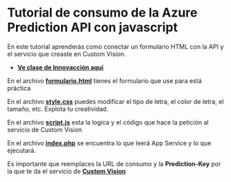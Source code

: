 # Tutorial de consumo de la Azure Prediction API con javascript

En este tutorial aprenderás como conectar un formulario HTML con la API y el servicio que creaste en Custom Vision.

 - **[Ve clase de Innovacción aquí](https://web.microsoftstream.com/video/f66412fb-b9f0-421e-8d56-809aebb25b35)**

En el archivo **[formulario.html](/formulario.html)** tienes el formulario que use para está práctica

En el archivo **[style.css](/style.css)** puedes modificar el tipo de letra, el color de letra, el tamaño, etc. Explota tu creatividad.

En el archivo **[script.js](/script.js)** esta la logica y el código que hace la petición al servicio de Custom Vision

En el archivo **[index.php](/index.php)** se encuentra lo que leerá App Service y lo que ejecutará.

Es importante que reemplaces la URL de consumo y la **Prediction-Key** por la que te da el servicio de **[Custom Vision](https://www.customvision.ai/)** 
